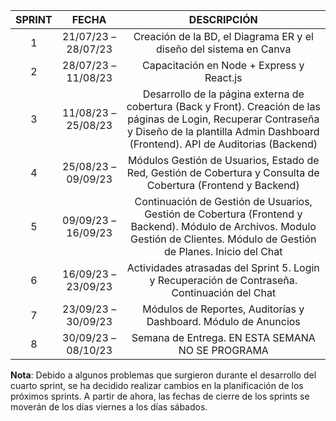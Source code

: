 | SPRINT  | FECHA | DESCRIPCIÓN |
|:-------:|:-----:|:----------:|
| 1      | 21/07/23 – 28/07/23 | Creación de la BD, el Diagrama ER y el diseño del sistema en Canva    |
| 2      | 28/07/23 – 11/08/23 | Capacitación en Node + Express y React.js   |
| 3      | 11/08/23 – 25/08/23 | Desarrollo de la página externa de cobertura (Back y Front). Creación de las páginas de Login, Recuperar Contraseña y Diseño de la plantilla Admin Dashboard (Frontend). API de Auditorias (Backend) |
| 4      | 25/08/23 – 09/09/23 | Módulos Gestión de Usuarios, Estado de Red, Gestión de Cobertura y Consulta de Cobertura (Frontend y Backend) |
| 5      | 09/09/23 – 16/09/23 | Continuación de Gestión de Usuarios, Gestión de Cobertura (Frontend y Backend). Módulo de Archivos. Modulo Gestión de Clientes. Módulo de Gestión de Planes. Inicio del Chat       |
| 6      | 16/09/23 – 23/09/23 | Actividades atrasadas del Sprint 5. Login y Recuperación de Contraseña. Continuación del Chat     |
| 7      | 23/09/23 – 30/09/23 | Módulos de Reportes, Auditorías y Dashboard. Módulo de Anuncios  |
| 8      | 30/09/23 – 08/10/23 | Semana de Entrega. EN ESTA SEMANA NO SE PROGRAMA  

**Nota**: Debido a algunos problemas que surgieron durante el desarrollo del cuarto sprint, se ha decidido realizar cambios en la planificación de los próximos sprints. A partir de ahora, las fechas de cierre de los sprints se moverán de los días viernes a los días sábados.
